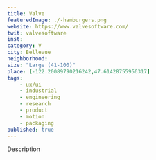 ```yaml
---
title: Valve
featuredImage: ./-hamburgers.png
website: https://www.valvesoftware.com/
twit: valvesoftware
inst: 
category: V
city: Bellevue
neighborhood:
size: "Large (41-100)"
place: [-122.20089790216242,47.61428755956317]
tags:
    - ux/ui
    - industrial
    - engineering
    - research
    - product
    - motion
    - packaging
published: true
---
```


Description
